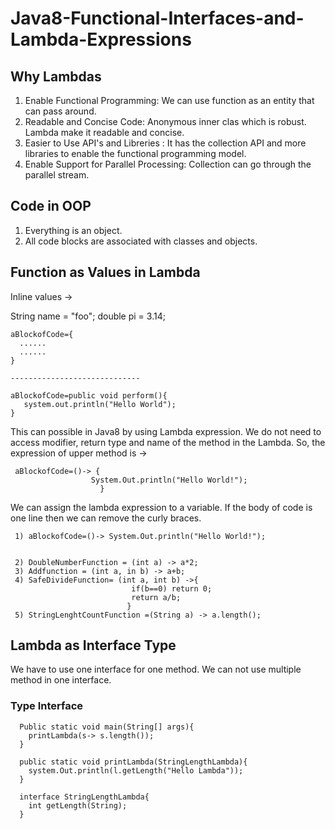 # Java8-Functional-Interfaces-and-Lambda-Expressions

## Why Lambdas

  1) Enable Functional Programming: We can use function as an entity that can pass around.
  2) Readable and Concise Code: Anonymous inner clas which is robust. Lambda make it readable and concise.
  3) Easier to Use API's and Libreries : It has the collection API and more libraries to enable the functional programming          model.
  4) Enable Support for Parallel Processing: Collection can go through the parallel stream.
    
##  Code in OOP

  1) Everything is an object.
  2) All code blocks are associated with classes and objects.

## Function as Values in Lambda

  Inline values -> 
  
  String name = "foo";
  double pi = 3.14;
  
    aBlockofCode={
      ......
      ......
    }

    -----------------------------
  
    aBlockofCode=public void perform(){
       system.out.println("Hello World");      
    }
  
  This can possible in Java8 by using Lambda expression. We do not need to access modifier, return type and name of the       method in the Lambda. So, the expression of upper method is ->
  
     aBlockofCode=()-> {
                      System.Out.println("Hello World!");
                        }
  We can assign the lambda expression to a variable. If the body of code is one line then we can remove the curly braces.
  
     1) aBlockofCode=()-> System.Out.println("Hello World!");
     
     
     2) DoubleNumberFunction = (int a) -> a*2;
     3) Addfunction = (int a, in b) -> a+b;
     4) SafeDivideFunction= (int a, int b) ->{
                               if(b==0) return 0;
                               return a/b;
                              }  
     5) StringLenghtCountFunction =(String a) -> a.length();
     
## Lambda as Interface Type 
   We have to use one interface for one method. We can not use multiple method in one interface.
   
   ### Type Interface
      
      Public static void main(String[] args){
        printLambda(s-> s.length());
      }
      
      public static void printLambda(StringLengthLambda){
        system.Out.println(l.getLength("Hello Lambda"));
      }
      
      interface StringLengthLambda{
        int getLength(String);
      }
